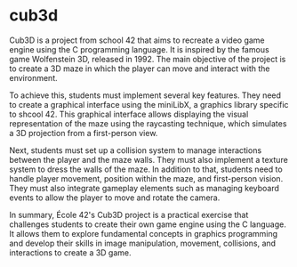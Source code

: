 # cub3d
Cub3D is a project from school 42 that aims to recreate a video game engine using the C programming language.
It is inspired by the famous game Wolfenstein 3D, released in 1992.
The main objective of the project is to create a 3D maze in which the player can move and interact with the environment.

To achieve this, students must implement several key features.
They need to create a graphical interface using the miniLibX, a graphics library specific to shcool 42.
This graphical interface allows displaying the visual representation of the maze using the raycasting technique,
which simulates a 3D projection from a first-person view.

Next, students must set up a collision system to manage interactions between the player and the maze walls.
They must also implement a texture system to dress the walls of the maze.
In addition to that, students need to handle player movement, position within the maze, and first-person vision.
They must also integrate gameplay elements such as managing keyboard events to allow the player to move and rotate the camera.

In summary, École 42's Cub3D project is a practical exercise that challenges students to create their own game engine using the C language.
It allows them to explore fundamental concepts in graphics programming and develop their skills in image manipulation, movement,
collisions, and interactions to create a 3D game.
